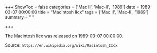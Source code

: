 +++
ShowToc = false
categories = ['Mac II', 'Mac-II', '1989']
date = 1989-03-07 00:00:00
title = "Macintosh IIcx"
tags = ['Mac II', 'Mac-II', '1989']
summary = " "

+++

The Macintosh IIcx was released on 1989-03-07 00:00:00.

Source: `https://en.wikipedia.org/wiki/Macintosh_IIcx`


